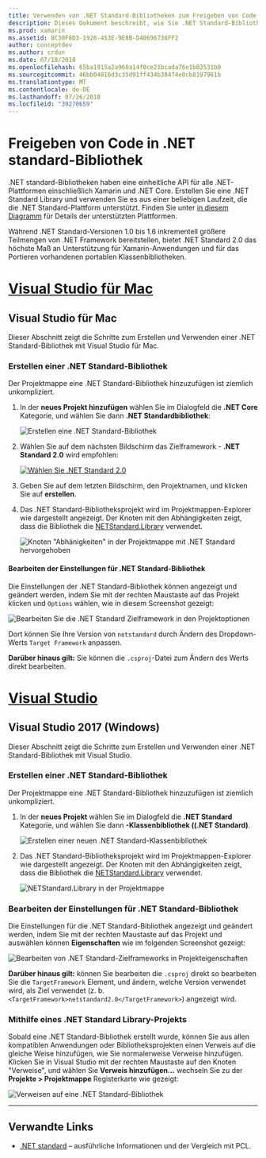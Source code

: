 ```yaml
---
title: Verwenden von .NET Standard-Bibliotheken zum Freigeben von Code
description: Dieses Dokument beschreibt, wie Sie .NET Standard-Bibliotheken zu verwenden, um die gemeinsamen Code nutzen. Es wird erläutert, .NET Standard-Bibliothek erstellen, die Einstellungen bearbeiten und es in einer Anwendung verwendet wird.
ms.prod: xamarin
ms.assetid: 8C30F8D3-1920-453E-9E8B-D40696736FF2
author: conceptdev
ms.author: crdun
ms.date: 07/18/2018
ms.openlocfilehash: 65ba1915a2a968a14f0ce21bcada76e1b83531b0
ms.sourcegitcommit: 46bb04016d3c35d91ff434b38474e0cb8197961b
ms.translationtype: MT
ms.contentlocale: de-DE
ms.lasthandoff: 07/26/2018
ms.locfileid: "39270659"
---
```

# <a name="net-standard-library-code-sharing"></a>Freigeben von Code in .NET standard-Bibliothek

.NET standard-Bibliotheken haben eine einheitliche API für alle .NET-Plattformen einschließlich Xamarin und .NET Core. Erstellen Sie eine .NET Standard Library und verwenden Sie es aus einer beliebigen Laufzeit, die die .NET Standard-Plattform unterstützt. Finden Sie unter [in diesem Diagramm](https://docs.microsoft.com/dotnet/standard/net-standard#net-implementation-support) für Details der unterstützten Plattformen.

Während .NET Standard-Versionen 1.0 bis 1.6 inkrementell größere Teilmengen von .NET Framework bereitstellen, bietet .NET Standard 2.0 das höchste Maß an Unterstützung für Xamarin-Anwendungen und für das Portieren vorhandenen portablen Klassenbibliotheken.

# <a name="visual-studio-for-mactabmacos"></a>[Visual Studio für Mac](#tab/macos)

## <a name="visual-studio-for-mac"></a>Visual Studio für Mac

Dieser Abschnitt zeigt die Schritte zum Erstellen und Verwenden einer .NET Standard-Bibliothek mit Visual Studio für Mac.

### <a name="creating-a-net-standard-library"></a>Erstellen einer .NET Standard-Bibliothek

Der Projektmappe eine .NET Standard-Bibliothek hinzuzufügen ist ziemlich unkompliziert.

1. In der **neues Projekt hinzufügen** wählen Sie im Dialogfeld die **.NET Core** Kategorie, und wählen Sie dann **.NET Standardbibliothek**:

    ![Erstellen eine .NET Standard-Bibliothek](net-standard-images/vsm01-m157.png "erstellen eine neues .NET Standard-Bibliothek")

2. Wählen Sie auf dem nächsten Bildschirm das Zielframework - **.NET Standard 2.0** wird empfohlen:

    [![Wählen Sie .NET Standard 2.0](net-standard-images/vsm01a-m157-sml.png)](net-standard-images/vsm01a-m157.png#lightbox)

3. Geben Sie auf dem letzten Bildschirm, den Projektnamen, und klicken Sie auf **erstellen**.

4. Das .NET Standard-Bibliotheksprojekt wird im Projektmappen-Explorer wie dargestellt angezeigt. Der Knoten mit den Abhängigkeiten zeigt, dass die Bibliothek die [NETStandard.Library](https://www.nuget.org/packages/NETStandard.Library/) verwendet.

    ![Knoten "Abhänigkeiten" in der Projektmappe mit .NET Standard hervorgehoben](net-standard-images/vsm02-m157.png)

#### <a name="editing-net-standard-library-settings"></a>Bearbeiten der Einstellungen für .NET Standard-Bibliothek

Die Einstellungen der .NET Standard-Bibliothek können angezeigt und geändert werden, indem Sie mit der rechten Maustaste auf das Projekt klicken und `Options` wählen, wie in diesem Screenshot gezeigt:

![Bearbeiten Sie die .NET Standard Zielframework in den Projektoptionen](net-standard-images/vsm03-m157.png "bearbeiten Sie die Version des .NET Standard Zielframeworks in den Projektoptionen")

Dort können Sie Ihre Version von `netstandard` durch Ändern des Dropdown-Werts `Target Framework` anpassen.

**Darüber hinaus gilt:** Sie können die `.csproj`-Datei zum Ändern des Werts direkt bearbeiten.

# <a name="visual-studiotabwindows"></a>[Visual Studio](#tab/windows)

## <a name="visual-studio-2017-windows"></a>Visual Studio 2017 (Windows)

Dieser Abschnitt zeigt die Schritte zum Erstellen und Verwenden einer .NET Standard-Bibliothek mit Visual Studio.

### <a name="creating-a-net-standard-library"></a>Erstellen einer .NET Standard-Bibliothek

Der Projektmappe eine .NET Standard-Bibliothek hinzuzufügen ist ziemlich unkompliziert.

1. In der **neues Projekt** wählen Sie im Dialogfeld die **.NET Standard** Kategorie, und wählen Sie dann **-Klassenbibliothek ((.NET Standard)**.

    ![Erstellen einer neuen .NET Standard-Klassenbibliothek](net-standard-images/vs01-w157.png "Erstellen einer neuen .NET Standard-Klassenbibliothek")

2. Das .NET Standard-Bibliotheksprojekt wird im Projektmappen-Explorer wie dargestellt angezeigt. Der Knoten mit den Abhängigkeiten zeigt, dass die Bibliothek die [NETStandard.Library](https://www.nuget.org/packages/NETStandard.Library/) verwendet.

    ![NETStandard.Library in der Projektmappe](net-standard-images/vs02-w157.png "NETStandard.Library in der Projektmappe")

### <a name="editing-net-standard-library-settings"></a>Bearbeiten der Einstellungen für .NET Standard-Bibliothek

Die Einstellungen für die .NET Standard-Bibliothek angezeigt und geändert werden, indem Sie mit der rechten Maustaste auf das Projekt und auswählen können **Eigenschaften** wie im folgenden Screenshot gezeigt:

![Bearbeiten von .NET Standard-Zielframeworks in Projekteigenschaften](net-standard-images/vs03-w157.png "Bearbeiten Sie die Version des .NET Standard-Zielframeworks in den Projekteigenschaften")

**Darüber hinaus gilt:** können Sie bearbeiten die `.csproj` direkt so bearbeiten Sie die `TargetFramework` Element, und ändern, welche Version verwendet wird, als Ziel verwendet (z. b. `<TargetFramework>netstandard2.0</TargetFramework>`) angezeigt wird.

### <a name="using-a-net-standard-library-project"></a>Mithilfe eines .NET Standard Library-Projekts

Sobald eine .NET Standard-Bibliothek erstellt wurde, können Sie aus allen kompatiblen Anwendungen oder Bibliotheksprojekten einen Verweis auf die gleiche Weise hinzufügen, wie Sie normalerweise Verweise hinzufügen. Klicken Sie in Visual Studio mit der rechten Maustaste auf den Knoten "Verweise", und wählen Sie **Verweis hinzufügen...**  wechseln Sie zu der **Projekte > Projektmappe** Registerkarte wie gezeigt:

![Verweisen auf eine .NET Standard-Bibliothek](net-standard-images/vs04.png "Klicken Sie in Visual Studio mit der rechten Maustaste auf den Knoten \"Verweise\", wählen Sie \"Verweis hinzufügen...\", und wechseln Sie dann auf die Registerkarte der Projektmappen-Projekte wie dargestellt")

-----

## <a name="related-links"></a>Verwandte Links

* [.NET standard](https://docs.microsoft.com/dotnet/standard/net-standard) – ausführliche Informationen und der Vergleich mit PCL.
